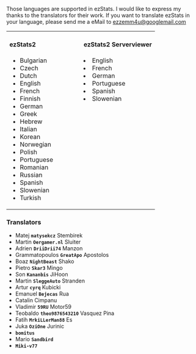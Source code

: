 Those languages are supported in ezStats. I would like to express my thanks to the translators for their work.
If you want to translate ezStats in your language, please send me a eMail to ezzemm4u@googlemail.com

<table width='800px'><tbody><tr><td width='50%' valign='top'>
<h4>ezStats2</h4>
<ul><li>Bulgarian<br>
</li><li>Czech<br>
</li><li>Dutch<br>
</li><li>English<br>
</li><li>French<br>
</li><li>Finnish<br>
</li><li>German<br>
</li><li>Greek<br>
</li><li>Hebrew<br>
</li><li>Italian<br>
</li><li>Korean<br>
</li><li>Norwegian<br>
</li><li>Polish<br>
</li><li>Portuguese<br>
</li><li>Romanian<br>
</li><li>Russian<br>
</li><li>Spanish<br>
</li><li>Slowenian<br>
</li><li>Turkish<br>
</td><td valign='top'>
<h4>ezStats2 Serverviewer</h4>
</li><li>English<br>
</li><li>French<br>
</li><li>German<br>
</li><li>Portuguese<br>
</li><li>Spanish<br>
</li><li>Slowenian<br>
</li></ul><blockquote></td></tr></tbody></table></blockquote>

### Translators ###
  * Matej **`matysekcz`** Stembirek
  * Martin **`Oergamer.nl`** Sluiter
  * Adrien **`DriiDrii74`** Manzon
  * Grammatopoulos **`GreatApo`** Apostolos
  * Boaz **`NightBeast`** Shako
  * Pietro **`Skar3`** Mingo
  * Son **`Kananbis`** JiHoon
  * Martin **`SleggeAuto`** Stranden
  * Artur **`cyrq`** Kubicki
  * Emanuel **`Bejecas`** Rua
  * Catalin Cimpanu
  * Vladimir **`59RU`** Motor59
  * Teobaldo **`theo9876543210`** Vasquez Pina
  * Fatih **`MrkiLLerMan88`** Es
  * Juka **`OziOne`** Jurinic
  * **`bomitus`**
  * Mario **`Sandbird`**
  * **`Miki-v77`**

